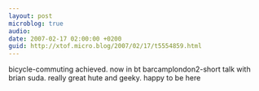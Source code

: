 ```yaml
---
layout: post
microblog: true
audio: 
date: 2007-02-17 02:00:00 +0200
guid: http://xtof.micro.blog/2007/02/17/t5554859.html
---
```

bicycle-commuting achieved. now in bt barcamplondon2-short talk with brian suda. really great hute and geeky. happy to be here 
